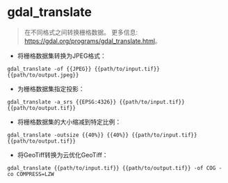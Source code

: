 # gdal_translate

> 在不同格式之间转换栅格数据。
> 更多信息: <https://gdal.org/programs/gdal_translate.html>。

- 将栅格数据集转换为JPEG格式：

`gdal_translate -of {{JPEG}} {{path/to/input.tif}} {{path/to/output.jpeg}}`

- 为栅格数据集指定投影：

`gdal_translate -a_srs {{EPSG:4326}} {{path/to/input.tif}} {{path/to/output.tif}}`

- 将栅格数据集的大小缩减到特定比例：

`gdal_translate -outsize {{40%}} {{40%}} {{path/to/input.tif}} {{path/to/output.tif}}`

- 将GeoTiff转换为云优化GeoTiff：

`gdal_translate {{path/to/input.tif}} {{path/to/output.tif}} -of COG -co COMPRESS=LZW`